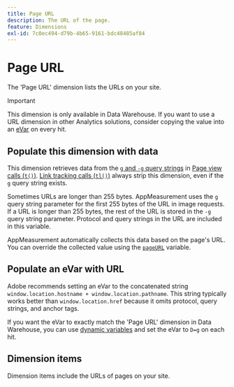 ```yaml
---
title: Page URL
description: The URL of the page.
feature: Dimensions
exl-id: 7c0ec494-d79b-4b65-9161-bdc48485af84
---
```

# Page URL

The 'Page URL' dimension lists the URLs on your site.

>[!IMPORTANT]
>
>This dimension is only available in Data Warehouse. If you want to use a URL dimension in other Analytics solutions, consider copying the value into an [eVar](evar.md) on every hit.

## Populate this dimension with data

This dimension retrieves data from the [`g` and `-g` query strings](/help/implement/validate/query-parameters.md) in [Page view calls (`t()`)](/help/implement/vars/functions/t-method.md). [Link tracking calls (`tl()`)](/help/implement/vars/functions/tl-method.md) always strip this dimension, even if the `g` query string exists.

Sometimes URLs are longer than 255 bytes. AppMeasurement uses the `g` query string parameter for the first 255 bytes of the URL in image requests. If a URL is longer than 255 bytes, the rest of the URL is stored in the `-g` query string parameter. Protocol and query strings in the URL are included in this variable.

AppMeasurement automatically collects this data based on the page's URL. You can override the collected value using the [`pageURL`](/help/implement/vars/page-vars/pageurl.md) variable.

## Populate an eVar with URL

Adobe recommends setting an eVar to the concatenated string `window.location.hostname + window.location.pathname`. This string typically works better than `window.location.href` because it omits protocol, query strings, and anchor tags.

If you want the eVar to exactly match the 'Page URL' dimension in Data Warehouse, you can use [dynamic variables](/help/implement/vars/page-vars/dynamic-variables.md) and set the eVar to `D=g` on each hit.

## Dimension items

Dimension items include the URLs of pages on your site.
